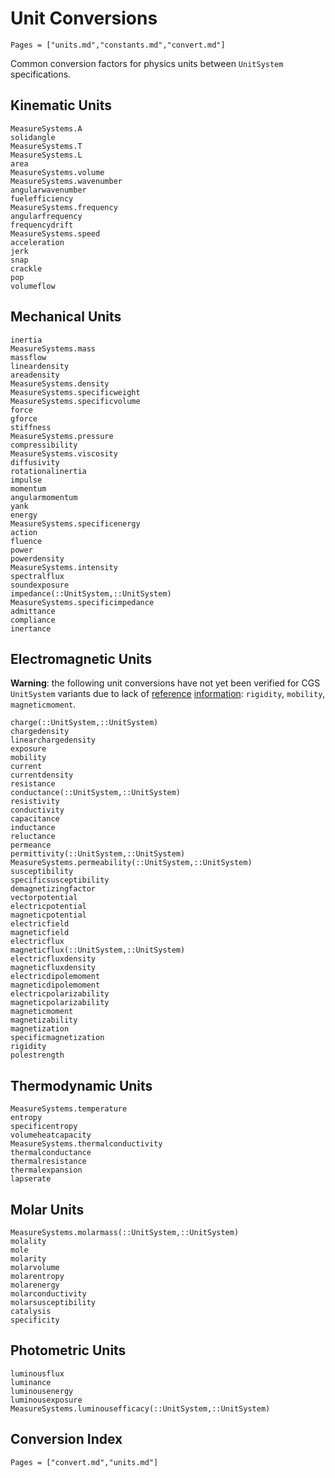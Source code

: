 # Unit Conversions

```@contents
Pages = ["units.md","constants.md","convert.md"]
```

Common conversion factors for physics units between `UnitSystem` specifications.

## Kinematic Units

```@docs
MeasureSystems.A
solidangle
MeasureSystems.T
MeasureSystems.L
area
MeasureSystems.volume
MeasureSystems.wavenumber
angularwavenumber
fuelefficiency
MeasureSystems.frequency
angularfrequency
frequencydrift
MeasureSystems.speed
acceleration
jerk
snap
crackle
pop
volumeflow
```

## Mechanical Units

```@docs
inertia
MeasureSystems.mass
massflow
lineardensity
areadensity
MeasureSystems.density
MeasureSystems.specificweight
MeasureSystems.specificvolume
force
gforce
stiffness
MeasureSystems.pressure
compressibility
MeasureSystems.viscosity
diffusivity
rotationalinertia
impulse
momentum
angularmomentum
yank
energy
MeasureSystems.specificenergy
action
fluence
power
powerdensity
MeasureSystems.intensity
spectralflux
soundexposure
impedance(::UnitSystem,::UnitSystem)
MeasureSystems.specificimpedance
admittance
compliance
inertance
```

## Electromagnetic Units

**Warning**: the following unit conversions have not yet been verified for CGS `UnitSystem` variants due to lack of [reference](https://www.qsl.net/g4cnn/units/units.htm) [information](https://phys.libretexts.org/Bookshelves/Electricity_and_Magnetism/Book%3A_Electricity_and_Magnetism_(Tatum)/17%3A_Magnetic_Dipole_Moment/17.05%3A_Possible_Alternative_Definitions_of_Magnetic_Moment): `rigidity`, `mobility`, `magneticmoment`.

```@docs
charge(::UnitSystem,::UnitSystem)
chargedensity
linearchargedensity
exposure
mobility
current
currentdensity
resistance
conductance(::UnitSystem,::UnitSystem)
resistivity
conductivity
capacitance
inductance
reluctance
permeance
permittivity(::UnitSystem,::UnitSystem)
MeasureSystems.permeability(::UnitSystem,::UnitSystem)
susceptibility
specificsusceptibility
demagnetizingfactor
vectorpotential
electricpotential
magneticpotential
electricfield
magneticfield
electricflux
magneticflux(::UnitSystem,::UnitSystem)
electricfluxdensity
magneticfluxdensity
electricdipolemoment
magneticdipolemoment
electricpolarizability
magneticpolarizability
magneticmoment
magnetizability
magnetization
specificmagnetization
rigidity
polestrength
```

## Thermodynamic Units

```@docs
MeasureSystems.temperature
entropy
specificentropy
volumeheatcapacity
MeasureSystems.thermalconductivity
thermalconductance
thermalresistance
thermalexpansion
lapserate
```

## Molar Units

```@docs
MeasureSystems.molarmass(::UnitSystem,::UnitSystem)
molality
mole
molarity
molarvolume
molarentropy
molarenergy
molarconductivity
molarsusceptibility
catalysis
specificity
```

## Photometric Units

```@docs
luminousflux
luminance
luminousenergy
luminousexposure
MeasureSystems.luminousefficacy(::UnitSystem,::UnitSystem)
```

## Conversion Index

```@index
Pages = ["convert.md","units.md"]
```
